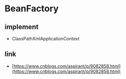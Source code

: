 # BeanFactory

## implement

- ClassPathXmlApplicationContext

## link

- [https://www.cnblogs.com/aspirant/p/9082858.html](https://www.cnblogs.com/aspirant/p/9082858.html)

